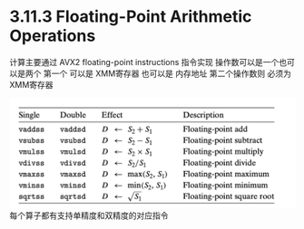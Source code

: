 # 3.11.3 Floating-Point Arithmetic Operations

计算主要通过 AVX2 floating-point instructions 指令实现
操作数可以是一个也可以是两个
第一个 可以是 XMM寄存器 也可以是 内存地址
第二个操作数则 必须为 XMM寄存器

![](2022-09-22-11-45-57.png)
每个算子都有支持单精度和双精度的对应指令